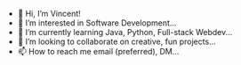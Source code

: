 - 👋 Hi, I’m Vincent!
- 👀 I’m interested in Software Development...
- 🌱 I’m currently learning Java, Python, Full-stack Webdev...
- 💞️ I’m looking to collaborate on creative, fun projects...
- 📫 How to reach me email (preferred), DM...

<!---
binnie51/binnie51 is a ✨ special ✨repository because its `README.md` (this file) appears on your GitHub profile.
You can click the Preview link to take a look at your changes.
--->
